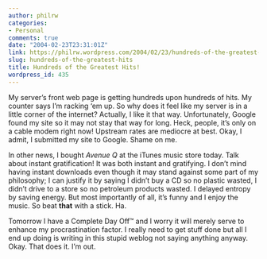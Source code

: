 ```yaml
---
author: philrw
categories:
- Personal
comments: true
date: "2004-02-23T23:31:01Z"
link: https://philrw.wordpress.com/2004/02/23/hundreds-of-the-greatest-hits/
slug: hundreds-of-the-greatest-hits
title: Hundreds of the Greatest Hits!
wordpress_id: 435
---
```


My server’s front web page is getting hundreds upon hundreds of hits. My counter says I’m racking ‘em up. So why does it feel like my server is in a little corner of the internet? Actually, I like it that way. Unfortunately, Google found my site so it may not stay that way for long. Heck, people, it’s only on a cable modem right now! Upstream rates are mediocre at best. Okay, I admit, I submitted my site to Google. Shame on me.

In other news, I bought _Avenue Q_ at the iTunes music store today. Talk about instant gratification! It was both instant and gratifying. I don’t mind having instant downloads even though it may stand against some part of my philosophy; I can justify it by saying I didn’t buy a CD so no plastic wasted, I didn’t drive to a store so no petroleum products wasted. I delayed entropy by saving energy. But most importantly of all, it’s funny and I enjoy the music. So beat **that** with a stick. Ha.

Tomorrow I have a Complete Day Off™ and I worry it will merely serve to enhance my procrastination factor. I really need to get stuff done but all I end up doing is writing in this stupid weblog not saying anything anyway. Okay. That does it. I’m out.